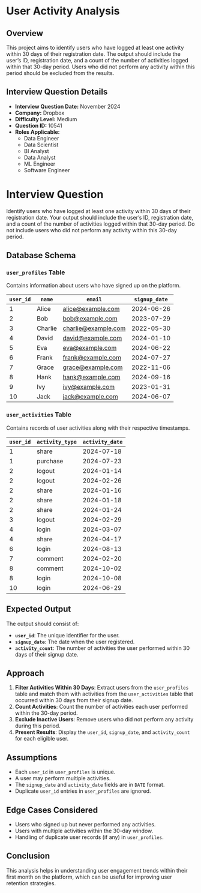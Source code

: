 # User Activity Analysis

## Overview
This project aims to identify users who have logged at least one activity within 30 days of their registration date. The output should include the user’s ID, registration date, and a count of the number of activities logged within that 30-day period. Users who did not perform any activity within this period should be excluded from the results.

## Interview Question Details
- **Interview Question Date:** November 2024  
- **Company:** Dropbox  
- **Difficulty Level:** Medium  
- **Question ID:** 10541  
- **Roles Applicable:**
  - Data Engineer
  - Data Scientist
  - BI Analyst
  - Data Analyst
  - ML Engineer
  - Software Engineer
    
# Interview Question
Identify users who have logged at least one activity within 30 days of their registration date. Your output should include the user’s ID, registration date, and a count of the number of activities logged within that 30-day period. Do not include users who did not perform any activity within this 30-day period.

## Database Schema

### `user_profiles` Table
Contains information about users who have signed up on the platform.

| `user_id` | `name`  | `email`             | `signup_date` |
|----------|--------|--------------------|--------------|
| 1        | Alice  | alice@example.com  | 2024-06-26   |
| 2        | Bob    | bob@example.com    | 2023-07-29   |
| 3        | Charlie| charlie@example.com| 2022-05-30   |
| 4        | David  | david@example.com  | 2024-01-10   |
| 5        | Eva    | eva@example.com    | 2024-06-22   |
| 6        | Frank  | frank@example.com  | 2024-07-27   |
| 7        | Grace  | grace@example.com  | 2022-11-06   |
| 8        | Hank   | hank@example.com   | 2024-09-16   |
| 9        | Ivy    | ivy@example.com    | 2023-01-31   |
| 10       | Jack   | jack@example.com   | 2024-06-07   |

### `user_activities` Table
Contains records of user activities along with their respective timestamps.

| `user_id` | `activity_type` | `activity_date` |
|----------|----------------|---------------|
| 1        | share          | 2024-07-18    |
| 1        | purchase       | 2024-07-23    |
| 2        | logout         | 2024-01-14    |
| 2        | logout         | 2024-02-26    |
| 2        | share          | 2024-01-16    |
| 2        | share          | 2024-01-18    |
| 2        | share          | 2024-01-24    |
| 3        | logout         | 2024-02-29    |
| 4        | login          | 2024-03-07    |
| 4        | share          | 2024-04-17    |
| 6        | login          | 2024-08-13    |
| 7        | comment        | 2024-02-20    |
| 8        | comment        | 2024-10-02    |
| 8        | login          | 2024-10-08    |
| 10       | login          | 2024-06-29    |

## Expected Output
The output should consist of:
- **`user_id`**: The unique identifier for the user.
- **`signup_date`**: The date when the user registered.
- **`activity_count`**: The number of activities the user performed within 30 days of their signup date.

## Approach
1. **Filter Activities Within 30 Days**: Extract users from the `user_profiles` table and match them with activities from the `user_activities` table that occurred within 30 days from their signup date.
2. **Count Activities**: Count the number of activities each user performed within the 30-day period.
3. **Exclude Inactive Users**: Remove users who did not perform any activity during this period.
4. **Present Results**: Display the `user_id`, `signup_date`, and `activity_count` for each eligible user.

## Assumptions
- Each `user_id` in `user_profiles` is unique.
- A user may perform multiple activities.
- The `signup_date` and `activity_date` fields are in `DATE` format.
- Duplicate `user_id` entries in `user_profiles` are ignored.

## Edge Cases Considered
- Users who signed up but never performed any activities.
- Users with multiple activities within the 30-day window.
- Handling of duplicate user records (if any) in `user_profiles`.

## Conclusion
This analysis helps in understanding user engagement trends within their first month on the platform, which can be useful for improving user retention strategies.

